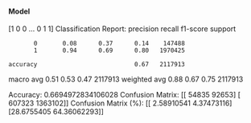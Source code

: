 #### Model
[1 0 0 ... 0 1 1]
Classification Report:
              precision    recall  f1-score   support

           0       0.08      0.37      0.14    147488
           1       0.94      0.69      0.80   1970425

    accuracy                           0.67   2117913
   macro avg       0.51      0.53      0.47   2117913
weighted avg       0.88      0.67      0.75   2117913

Accuracy: 0.6694972834106028
Confusion Matrix:
[[  54835   92653]
 [ 607323 1363102]]
Confusion Matrix (%):
[[ 2.58910541  4.37473116]
 [28.6755405  64.36062293]]

